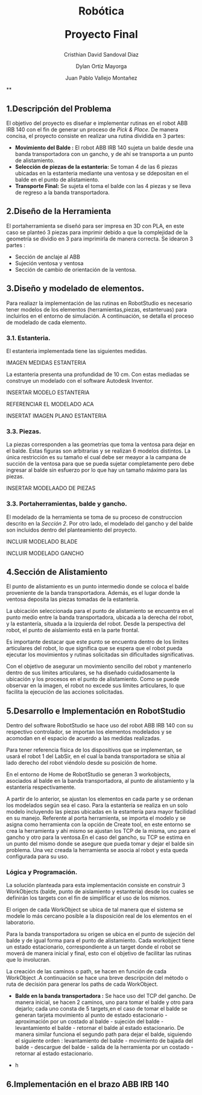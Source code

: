 <div align="center">
<h1> Robótica
 
 Proyecto Final
 

</div>
<p align="center">
 Cristhian David Sandoval Diaz
</p>
<p align="center">
 Dylan Ortiz Mayorga
</p>
<p align="center">
 Juan Pablo Vallejo Montañez
</p>**

<h2>
 1.Descripción del Problema
</h2> 

El objetivo del proyecto es diseñar e implementar rutinas en el robot ABB IRB 140 con el fin de generar un proceso de *Pick & Place*.
De manera concisa, el proyecto consiste en realizar una rutina dividida en 3 partes: 
* **Movimiento del Balde :** El robot ABB IRB 140 sujeta un balde desde una banda transportadora con un gancho, y de ahí se transporta a un  punto de alistamiento.
* **Selección de piezas de la estanteria:** Se toman 4 de las 6 piezas ubicadas en la estanteria mediante una ventosa y se ddepositan en el balde en el punto de alistamiento.
* **Transporte Final:** Se sujeta el toma el balde con las 4 piezas y se lleva de regreso a la banda transportadora.




<h2>
 2.Diseño de la Herramienta
</h2>

El portaherramienta se diseñó para ser impresa en 3D con PLA, en este caso se planteó 3 piezas para imprimir debido a que la complejidad de la geometría se  dividio en 3 para  imprimirla de manera correcta. Se idearon 3 partes :
* Sección de anclaje al ABB
* Sujeción ventosa y ventosa
* Sección de cambio de orientación de la ventosa.

<h2>
 3.Diseño y modelado de elementos.
</h2>

Para realiazr la implementación de las rutinas en RobotStudio es necesario tener modelos de los elementos (herramientas,piezas, estanteruas) para incluirlos en el entorno de simulación. A continuación, se detalla el proceso de modelado de cada elemento.

<h3>
 3.1. Estanteria. 
</h3>

El estanteria implementada tiene las siguientes medidas.

IMAGEN MEDIDAS ESTANTERIA 

La estanteria presenta una profundidad de 10 cm. Con estas mediadas se construye un modelado con el software Autodesk Inventor. 

INSERTAR MODELO ESTANTERIA

REFERENCIAR EL MODELADO ACA

INSERTAT IMAGEN PLANO ESTANTERIA 

<h3>
 3.3. Piezas. 
</h3>

La piezas corresponden a las geometrías que toma la ventosa para dejar en el balde. Estas figuras son arbitrarias y se 	realizan 6 modelos distintos.
La única restricción es su tamaño el cual debe ser meayor a la campana de succión de la ventosa para que se pueda sujetar completamente pero debe ingresar al balde sin esfuerzo por lo que hay un tamaño máximo para las piezas.


INSERTAR MODELAADO DE PIEZAS

<h3>
 3.3. Portaherramientas, balde y gancho. 
</h3>

El modelado de la herramienta se toma de su proceso de construccion descrito en la *Sección 2*.
Por otro lado, el modelado del gancho y del balde son incluidos dentro del planteamiento del proyecto.

INCLUIR MODELADO BLADE

INCLUIR MODELADO GANCHO


<h2>
 4.Sección de Alistamiento
</h2>

El punto de alistamiento es un punto intermedio donde se coloca el balde proveniente de la banda transportadora. Además, es el lugar donde la ventosa deposita las piezas tomadas de la estantería.

La ubicación seleccionada para el punto de alistamiento se encuentra en el punto medio entre la banda transportadora, ubicada a la derecha del robot, y la estantería, situada a la izquierda del robot. Desde la perspectiva del robot, el punto de aislamiento está en la parte frontal.

Es importante destacar que este punto se encuentra dentro de los límites articulares del robot, lo que significa que se espera que el robot pueda ejecutar los movimientos y rutinas solicitadas sin dificultades significativas.

Con el objetivo de asegurar un movimiento sencillo del robot y mantenerlo dentro de sus límites articulares, se ha diseñado cuidadosamente la ubicación y los procesos en el punto de alistamiento. Como se puede observar en la imagen, el robot no excede sus límites articulares, lo que facilita la ejecución de las acciones solicitadas.


<h2>
 5.Desarrollo e Implementación en RobotStudio
</h2>

Dentro del software RobotStudio se hace uso del robot ABB IRB 140 con su respectivo controlador, se importan los elementos modelados y se acomodan en el espacio de acuerdo a las medidas realizadas.

Para tener referencia física de los dispositivos que se implementan, se usará el robot 1 del LabSir, en el cual la banda transportadora se sitúa al  lado derecho del robot viéndolo desde su posición de home.

En el entorno de Home de  RobotStudio se generan 3  workobjects, asociados al balde en la banda transportadora, al punto de alistamiento y la estantería respectivamente.

A partir de lo anterior, se ajustan  los elementos en cada parte y se ordenan los modelados según sea el caso.
Para la estantería se realiza en un solo modelo incluyendo las piezas ubicadas en la estantería para mayor facilidad en su manejo. Referente al porta herramienta, se importa el modelo y se asigna como herramienta con la opción de Create tool, en este entorno se crea la herramienta y ahí mismo se ajustan los TCP de la misma, uno para el gancho y otro para la ventosa.En el caso del gancho, su TCP se estima en un punto del mismo donde se asegure que pueda tomar y dejar el balde sin problema. Una vez creada la herramienta se asocia al robot y esta queda configurada para su uso.

<h3>
 Lógica y Programación.
</h3>

La solución planteada para esta implementación consiste en construir 3 WorkObjects (balde, punto de aislamiento y  estantería) desde los cuales se definirán los targets con el fin de simplificar el uso de los mismos.

El origen de cada WorkObject se ubica de tal manera que el sistema se modele lo más cercano posible a la disposición real de los elementos en el laboratorio. 

Para la banda transportadora su origen se ubica en el punto de sujeción del balde y de igual forma para el punto de alistamiento.
Cada workobject tiene un estado estacionario, correspondiente a un target donde el robot se moverá de manera inicial y final, esto con el objetivo de facilitar las rutinas que lo involucran.

La creación de las caminos o path, se hacen en función de cada WorkObject .A continuación se hace una breve descripción del método o ruta de decisión para generar los paths de cada WorkObject. 
* **Balde en la banda transportadora :**  Se hace uso del TCP del gancho. De manera inicial, se hacen 2 caminos, uno para tomar el balde y otro para dejarlo; cada uno consta de 5 targets,en el caso de tomar el balde se generan tarjeta movimiento al punto de estado estacionario - aproximación por un costado al balde -  sujeción del balde - levantamiento el balde - retornar el balde al estado estacionario.
  De manera similar funciona el segundo path para dejar el balde, siguiendo el siguiente orden : levantamiento del balde -  movimiento de bajada del balde - descargue del balde - salida de la herramienta por un costado - retornar al estado estacionario.

* h



<h2>
 6.Implementación en el brazo ABB IRB 140
</h2>
